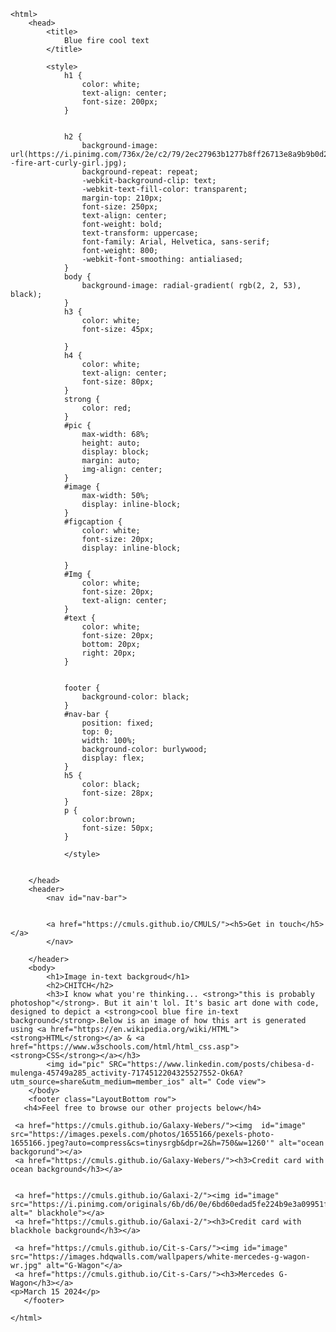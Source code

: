 <!DOCTYPE html> 
    <html>
        <head>
            <title>
                Blue fire cool text 
            </title>
            
            <style>
                h1 {
                    color: white;
                    text-align: center;
                    font-size: 200px;
                }


                h2 {
                    background-image: url(https://i.pinimg.com/736x/2e/c2/79/2ec27963b1277b8ff26713e8a9b9b0d2--fire-art-curly-girl.jpg);
                    background-repeat: repeat;
                    -webkit-background-clip: text;
                    -webkit-text-fill-color: transparent;
                    margin-top: 210px;
                    font-size: 250px;
                    text-align: center;
                    font-weight: bold;
                    text-transform: uppercase;
                    font-family: Arial, Helvetica, sans-serif;
                    font-weight: 800;
                    -webkit-font-smoothing: antialiased;
                } 
                body {
                    background-image: radial-gradient( rgb(2, 2, 53), black);
                }
                h3 {
                    color: white;
                    font-size: 45px;
                    
                }
                h4 {
                    color: white;
                    text-align: center;
                    font-size: 80px;
                }
                strong {
                    color: red;
                } 
                #pic {
                    max-width: 68%;
                    height: auto;
                    display: block;
                    margin: auto;
                    img-align: center;
                } 
                #image {
                    max-width: 50%;
                    display: inline-block;
                } 
                #figcaption {
                    color: white;
                    font-size: 20px;
                    display: inline-block;
                
                } 
                #Img {
                    color: white;
                    font-size: 20px;
                    text-align: center;
                }
                #text {
                    color: white;
                    font-size: 20px;
                    bottom: 20px;
                    right: 20px;
                }
                
                  
                footer {
                    background-color: black;
                }
                #nav-bar {
                    position: fixed;
                    top: 0;
                    width: 100%;
                    background-color: burlywood;
                    display: flex;
                }
                h5 {
                    color: black;
                    font-size: 28px;
                } 
                p {
                    color:brown;
                    font-size: 50px;
                }
                
                </style>


        </head>
        <header>
            <nav id="nav-bar">

            
            <a href="https://cmuls.github.io/CMULS/"><h5>Get in touch</h5></a>                                                     
            </nav>

        </header>
        <body>
            <h1>Image in-text backgroud</h1>
            <h2>CHITCH</h2>
            <h3>I know what you're thinking... <strong>"this is probably photoshop"</strong>. But it ain't lol. It's basic art done with code, designed to depict a <strong>cool blue fire in-text background</strong>.Below is an image of how this art is generated using <a href="https://en.wikipedia.org/wiki/HTML"><strong>HTML</strong></a> & <a href="https://www.w3schools.com/html/html_css.asp"><strong>CSS</strong></a></h3>
            <img id="pic" SRC="https://www.linkedin.com/posts/chibesa-d-mulenga-45749a285_activity-7174512204325527552-Ok6A?utm_source=share&utm_medium=member_ios" alt=" Code view">
        </body>
        <footer class="LayoutBottom row">
       <h4>Feel free to browse our other projects below</h4>
     
     <a href="https://cmuls.github.io/Galaxy-Webers/"><img  id="image" src="https://images.pexels.com/photos/1655166/pexels-photo-1655166.jpeg?auto=compress&cs=tinysrgb&dpr=2&h=750&w=1260'" alt="ocean backgorund"></a>
     <a href="https://cmuls.github.io/Galaxy-Webers/"><h3>Credit card with ocean background</h3></a>
     
     
     <a href="https://cmuls.github.io/Galaxi-2/"><img id="image" src="https://i.pinimg.com/originals/6b/d6/0e/6bd60edad5fe224b9e3a09951f6bf895.jpg" alt=" blackhole"></a>
     <a href="https://cmuls.github.io/Galaxi-2/"><h3>Credit card with blackhole background</h3></a>        
           
     <a href="https://cmuls.github.io/Cit-s-Cars/"><img id="image" src="https://images.hdqwalls.com/wallpapers/white-mercedes-g-wagon-wr.jpg" alt="G-Wagon"</a>                                                                                                                                                                                                                                                                                                                                      
     <a href="https://cmuls.github.io/Cit-s-Cars/"><h3>Mercedes G-Wagon</h3></a>  
    <p>March 15 2024</p>
       </footer>
        
    </html>

